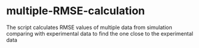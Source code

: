 # multiple-RMSE-calculation
The script calculates RMSE values of multiple data from simulation comparing with experimental data to find the one close to the experimental data
